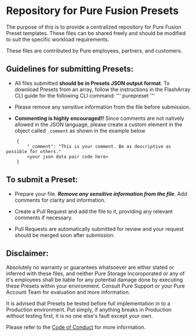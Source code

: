 # Repository for Pure Fusion Presets

The purpose of this is to provide a centralized repository for Pure Fusion Preset templates. These files can be shared freely and should be modified to suit the specific workload requirements.

These files are contributed by Pure employees, partners, and customers.

## Guidelines for submitting Presets:

- All files submitted **should be in Presets JSON output format**. To download Presets from an array, follow the instructions in the FlashArray CLI guide for the following CLI command: 
'''
purepreset
'''

- Please remove any sensitive information from the file before submission.

- **Commenting is highly encouraged!!** Since comments are not natively allowed in the JSON language, please create a custom element in the object called `_comment` as shown in the example below
```
    {
        "_comment": "This is your comment. Be as descriptive as possible for others."
        <your json data pair code here>
    }
```

## To submit a Preset:

- Prepare your file. ***Remove any sensitive  information from the file***. Add comments for clarity and information.

- Create a Pull Request and add the file to it, providing any relevant comments if necessary.

- Pull Requests are automatically submitted for review and your request should be merged soon after submission.


## Disclaimer:

Absolutely no warranty or guarantees whatsoever are either stated or inferred with these files, and neither Pure Storage Incoroporated or any of it's employees shall be liable for any potential damage done by executing these Presets within your environment. Consult Pure Support or your Pure Account Team for evaluation and more information.

It is advised that Presets be tested before full implementation in to a Production environment. Put simply, if anything breaks in Production without testing first, it is no one else's fault except your own.

Please refer to the [Code of Conduct](https://github.com/PureStorage-OpenConnect/Code-of-Conduct) for more information.
